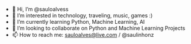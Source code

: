 - 👋 Hi, I’m @sauloalvess
- 👀 I’m interested in technology, traveling, music, games :)
- 🌱 I’m currently learning Python, Machine Learning, AI
- 💞️ I’m looking to collaborate on Python and Machine Learning Projects
- 📫 How to reach me: sauloalves@live.com / @saulinhonz

<!---
sauloalvess/sauloalvess is a ✨ special ✨ repository because its `README.md` (this file) appears on your GitHub profile.
You can click the Preview link to take a look at your changes.
--->
